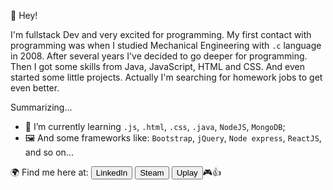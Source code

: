 👋 Hey!

I'm fullstack Dev and very excited for programming. My first contact with programming was when I studied Mechanical Engineering with <code>.c</code> language in 2008. After several years I've decided to go deeper for programming. Then I got some skills from Java, JavaScript, HTML and CSS. And even started some little projects. Actually I'm searching for homework jobs to get even better.

Summarizing...
- 🌱 I’m currently learning <code>.js</code>, <code>.html</code>, <code>.css</code>, <code>.java</code>, <code>NodeJS</code>, <code>MongoDB</code>;
- 🖼️ And some frameworks like: <code>Bootstrap</code>, <code>jQuery</code>, <code>Node express</code>, <code>ReactJS</code>, and so on...

🌍 Find me here at: <a href="https://www.linkedin.com/in/ren%C3%A9-meier-1627b9166/"><button class="button">LinkedIn</button></a> <a href="https://steamcommunity.com/profiles/76561198223067764/"><button class="button">Steam</button></a> <a href="https://ubisoftconnect.com/en-US/profile/renemeier.de"><button class="button">Uplay</button></a>🎮👍
